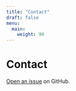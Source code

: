 ```yaml
---
title: "Contact"
draft: false
menu:
  main:
    weight: 90
---
```


# Contact

[Open an issue](https://github.com/grantwells10/hugo-mock-landing-page-autodeployed/issues/new) on GitHub.
